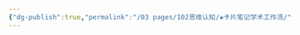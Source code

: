 ```yaml
---
{"dg-publish":true,"permalink":"/03 pages/102思维认知/❀卡片笔记学术工作流/","created":"2024-11-12T17:48:36.882+08:00","updated":"2025-03-04T13:39:56.120+08:00"}
---
```



<style> .container {font-family: sans-serif; text-align: center;} .button-wrapper button {z-index: 1;height: 40px; width: 100px; margin: 10px;padding: 5px;} .excalidraw .App-menu_top .buttonList { display: flex;} .excalidraw-wrapper { height: 800px; margin: 50px; position: relative;} :root[dir="ltr"] .excalidraw .layer-ui__wrapper .zen-mode-transition.App-menu_bottom--transition-left {transform: none;} </style><script src="https://cdn.jsdelivr.net/npm/react@17/umd/react.production.min.js"></script><script src="https://cdn.jsdelivr.net/npm/react-dom@17/umd/react-dom.production.min.js"></script><script type="text/javascript" src="https://cdn.jsdelivr.net/npm/@excalidraw/excalidraw@0/dist/excalidraw.production.min.js"></script><div id="Drawing_2024-11-12_1748.46.excalidraw.md1"></div><script>(function(){const InitialData={"type":"excalidraw","version":2,"source":"https://github.com/zsviczian/obsidian-excalidraw-plugin/releases/tag/2.5.0","elements":[{"id":"5VgpxKUhkr92f7oNDcAtM","type":"rectangle","x":-203.2040608723959,"y":-225.88121287027985,"width":169.642822265625,"height":56.25,"angle":0,"strokeColor":"#1e1e1e","backgroundColor":"transparent","fillStyle":"solid","strokeWidth":2,"strokeStyle":"solid","roughness":1,"opacity":100,"groupIds":[],"frameId":null,"index":"a0","roundness":{"type":3},"seed":626873746,"version":73,"versionNonce":1815787666,"isDeleted":false,"boundElements":[{"id":"WSS3dSsp","type":"text"},{"id":"s-jk58iHBYIjNqELIcAC-","type":"arrow"},{"id":"NjUQLHqdnd5-OdfLFXHff","type":"arrow"},{"id":"7GWRca6nl9SbnKxFhzAF9","type":"arrow"}],"updated":1731405170196,"link":null,"locked":false},{"id":"WSS3dSsp","type":"text","x":-146.54262288411465,"y":-211.25621287027985,"width":56.3199462890625,"height":27,"angle":0,"strokeColor":"#1e1e1e","backgroundColor":"transparent","fillStyle":"solid","strokeWidth":2,"strokeStyle":"solid","roughness":1,"opacity":100,"groupIds":[],"frameId":null,"index":"a1","roundness":null,"seed":1308676946,"version":121,"versionNonce":429025102,"isDeleted":false,"boundElements":null,"updated":1731405053477,"link":null,"locked":false,"text":"zotero","rawText":"zotero","fontSize":20,"fontFamily":6,"textAlign":"center","verticalAlign":"middle","containerId":"5VgpxKUhkr92f7oNDcAtM","originalText":"zotero","autoResize":true,"lineHeight":1.35},{"id":"LeAajxYPVftcxurqvdKx-","type":"rectangle","x":-477.90647379557294,"y":-350.88124338785786,"width":169.642822265625,"height":56.25,"angle":0,"strokeColor":"#1e1e1e","backgroundColor":"transparent","fillStyle":"solid","strokeWidth":2,"strokeStyle":"solid","roughness":1,"opacity":100,"groupIds":[],"frameId":null,"index":"a2","roundness":{"type":3},"seed":1325580622,"version":101,"versionNonce":386246546,"isDeleted":false,"boundElements":[{"id":"9868bWe7","type":"text"},{"id":"s-jk58iHBYIjNqELIcAC-","type":"arrow"}],"updated":1731405156909,"link":null,"locked":false},{"id":"9868bWe7","type":"text","x":-463.08506266276044,"y":-332.75624338785786,"width":140,"height":20,"angle":0,"strokeColor":"#1e1e1e","backgroundColor":"transparent","fillStyle":"solid","strokeWidth":2,"strokeStyle":"solid","roughness":1,"opacity":100,"groupIds":[],"frameId":null,"index":"a3","roundness":null,"seed":335112078,"version":138,"versionNonce":709951698,"isDeleted":false,"boundElements":null,"updated":1731405152154,"link":null,"locked":false,"text":"期刊文献数据库","rawText":"期刊文献数据库","fontSize":20,"fontFamily":4,"textAlign":"center","verticalAlign":"middle","containerId":"LeAajxYPVftcxurqvdKx-","originalText":"期刊文献数据库","autoResize":true,"lineHeight":1},{"id":"uKa1E9QuwzPqPtDnZ63rb","type":"rectangle","x":-476.7159627278647,"y":-152.46863216823988,"width":169.642822265625,"height":56.25,"angle":0,"strokeColor":"#1e1e1e","backgroundColor":"transparent","fillStyle":"solid","strokeWidth":2,"strokeStyle":"solid","roughness":1,"opacity":100,"groupIds":[],"frameId":null,"index":"a4","roundness":{"type":3},"seed":1284258062,"version":152,"versionNonce":458169490,"isDeleted":false,"boundElements":[{"type":"text","id":"zRksUKOi"},{"id":"NjUQLHqdnd5-OdfLFXHff","type":"arrow"}],"updated":1731405160212,"link":null,"locked":false},{"id":"zRksUKOi","type":"text","x":-456.1645482381186,"y":-134.34363216823988,"width":128.5399932861328,"height":20,"angle":0,"strokeColor":"#1e1e1e","backgroundColor":"transparent","fillStyle":"solid","strokeWidth":2,"strokeStyle":"solid","roughness":1,"opacity":100,"groupIds":[],"frameId":null,"index":"a5","roundness":null,"seed":1001088718,"version":212,"versionNonce":1834486674,"isDeleted":false,"boundElements":null,"updated":1731405152922,"link":null,"locked":false,"text":"纸本/在线书籍","rawText":"纸本/在线书籍","fontSize":20,"fontFamily":4,"textAlign":"center","verticalAlign":"middle","containerId":"uKa1E9QuwzPqPtDnZ63rb","originalText":"纸本/在线书籍","autoResize":true,"lineHeight":1},{"id":"NP3zLXqNFbBR39HzaczWq","type":"rectangle","x":65.56880070612968,"y":-410.3134982769306,"width":169.642822265625,"height":56.25,"angle":0,"strokeColor":"#1e1e1e","backgroundColor":"transparent","fillStyle":"solid","strokeWidth":2,"strokeStyle":"solid","roughness":1,"opacity":100,"groupIds":[],"frameId":null,"index":"a6","roundness":{"type":3},"seed":1640140242,"version":161,"versionNonce":694585426,"isDeleted":false,"boundElements":[{"id":"ugpTDbRx","type":"text"},{"id":"7GWRca6nl9SbnKxFhzAF9","type":"arrow"},{"id":"g20Lw_LyXHgmitWXNoIgP","type":"arrow"}],"updated":1731405243369,"link":null,"locked":false},{"id":"ugpTDbRx","type":"text","x":109.39021183894218,"y":-392.1884982769306,"width":82,"height":20,"angle":0,"strokeColor":"#1e1e1e","backgroundColor":"transparent","fillStyle":"solid","strokeWidth":2,"strokeStyle":"solid","roughness":1,"opacity":100,"groupIds":[],"frameId":null,"index":"a7","roundness":null,"seed":1905591186,"version":233,"versionNonce":1798204174,"isDeleted":false,"boundElements":null,"updated":1731405243368,"link":null,"locked":false,"text":"文献笔记","rawText":"文献笔记","fontSize":20,"fontFamily":4,"textAlign":"center","verticalAlign":"middle","containerId":"NP3zLXqNFbBR39HzaczWq","originalText":"文献笔记","autoResize":true,"lineHeight":1},{"id":"D-hbf1PqCYjrNXQTAdwue","type":"rectangle","x":73.26097067808465,"y":-233.75669802152197,"width":169.642822265625,"height":56.25,"angle":0,"strokeColor":"#1e1e1e","backgroundColor":"transparent","fillStyle":"solid","strokeWidth":2,"strokeStyle":"solid","roughness":1,"opacity":100,"groupIds":[],"frameId":null,"index":"a8","roundness":{"type":3},"seed":1780568014,"version":164,"versionNonce":1398541138,"isDeleted":false,"boundElements":[{"id":"2nI0H0q7","type":"text"},{"id":"g20Lw_LyXHgmitWXNoIgP","type":"arrow"},{"id":"lTRplxvO_K-bk3a4qoiaD","type":"arrow"}],"updated":1731405179932,"link":null,"locked":false},{"id":"2nI0H0q7","type":"text","x":117.58238181089715,"y":-215.63169802152197,"width":81,"height":20,"angle":0,"strokeColor":"#1e1e1e","backgroundColor":"transparent","fillStyle":"solid","strokeWidth":2,"strokeStyle":"solid","roughness":1,"opacity":100,"groupIds":[],"frameId":null,"index":"a9","roundness":null,"seed":423765518,"version":275,"versionNonce":364641870,"isDeleted":false,"boundElements":null,"updated":1731405172678,"link":null,"locked":false,"text":"知识笔记","rawText":"知识笔记","fontSize":20,"fontFamily":4,"textAlign":"center","verticalAlign":"middle","containerId":"D-hbf1PqCYjrNXQTAdwue","originalText":"知识笔记","autoResize":true,"lineHeight":1},{"id":"Ncbdm6sXX8w4TAm-0FCzA","type":"rectangle","x":74.90942069811686,"y":-16.815363761706294,"width":169.642822265625,"height":56.25,"angle":0,"strokeColor":"#1e1e1e","backgroundColor":"transparent","fillStyle":"solid","strokeWidth":2,"strokeStyle":"solid","roughness":1,"opacity":100,"groupIds":[],"frameId":null,"index":"aA","roundness":{"type":3},"seed":520805906,"version":215,"versionNonce":1104856466,"isDeleted":false,"boundElements":[{"id":"39E2GalP","type":"text"},{"id":"lTRplxvO_K-bk3a4qoiaD","type":"arrow"}],"updated":1731405181278,"link":null,"locked":false},{"id":"39E2GalP","type":"text","x":118.73083183092936,"y":1.309636238293706,"width":82,"height":20,"angle":0,"strokeColor":"#1e1e1e","backgroundColor":"transparent","fillStyle":"solid","strokeWidth":2,"strokeStyle":"solid","roughness":1,"opacity":100,"groupIds":[],"frameId":null,"index":"aB","roundness":null,"seed":971590610,"version":352,"versionNonce":1498432338,"isDeleted":false,"boundElements":null,"updated":1731405181278,"link":null,"locked":false,"text":"索引笔记","rawText":"索引笔记","fontSize":20,"fontFamily":4,"textAlign":"center","verticalAlign":"middle","containerId":"Ncbdm6sXX8w4TAm-0FCzA","originalText":"索引笔记","autoResize":true,"lineHeight":1},{"id":"CKDZsc2Ru_kotY0YxusE_","type":"rectangle","x":347.986124674479,"y":-237.78599802653002,"width":169.642822265625,"height":56.25,"angle":0,"strokeColor":"#1e1e1e","backgroundColor":"transparent","fillStyle":"solid","strokeWidth":2,"strokeStyle":"solid","roughness":1,"opacity":100,"groupIds":[],"frameId":null,"index":"aC","roundness":{"type":3},"seed":1213164878,"version":267,"versionNonce":2090817102,"isDeleted":false,"boundElements":[{"id":"eQoNjLVT","type":"text"}],"updated":1731405140348,"link":null,"locked":false},{"id":"eQoNjLVT","type":"text","x":393.40756479899073,"y":-219.66099802653002,"width":78.79994201660156,"height":20,"angle":0,"strokeColor":"#1e1e1e","backgroundColor":"transparent","fillStyle":"solid","strokeWidth":2,"strokeStyle":"solid","roughness":1,"opacity":100,"groupIds":[],"frameId":null,"index":"aD","roundness":null,"seed":382768014,"version":414,"versionNonce":1798784978,"isDeleted":false,"boundElements":null,"updated":1731405140348,"link":null,"locked":false,"text":"Obsidian","rawText":"Obsidian","fontSize":20,"fontFamily":4,"textAlign":"center","verticalAlign":"middle","containerId":"CKDZsc2Ru_kotY0YxusE_","originalText":"Obsidian","autoResize":true,"lineHeight":1},{"id":"LItHVtY36SS8cGLi7oJVr","type":"rectangle","x":630.1287838515624,"y":-240.16697947184252,"width":169.642822265625,"height":56.25,"angle":0,"strokeColor":"#1e1e1e","backgroundColor":"transparent","fillStyle":"solid","strokeWidth":2,"strokeStyle":"solid","roughness":1,"opacity":100,"groupIds":[],"frameId":null,"index":"aE","roundness":{"type":3},"seed":1229838098,"version":377,"versionNonce":1450171666,"isDeleted":false,"boundElements":[{"id":"1Wrow7Je","type":"text"},{"id":"85VXjJQKwjlIvpLsdPY-G","type":"arrow"}],"updated":1731405218693,"link":null,"locked":false},{"id":"1Wrow7Je","type":"text","x":690.3502117690429,"y":-222.04197947184252,"width":49.19996643066406,"height":20,"angle":0,"strokeColor":"#1e1e1e","backgroundColor":"transparent","fillStyle":"solid","strokeWidth":2,"strokeStyle":"solid","roughness":1,"opacity":100,"groupIds":[],"frameId":null,"index":"aF","roundness":null,"seed":1936008402,"version":533,"versionNonce":1471243470,"isDeleted":false,"boundElements":null,"updated":1731405149413,"link":null,"locked":false,"text":"Word","rawText":"Word","fontSize":20,"fontFamily":4,"textAlign":"center","verticalAlign":"middle","containerId":"LItHVtY36SS8cGLi7oJVr","originalText":"Word","autoResize":true,"lineHeight":1},{"id":"s-jk58iHBYIjNqELIcAC-","type":"arrow","x":-306.6940433562751,"y":-323.115409476761,"width":105.15869140625,"height":101.19045681423609,"angle":0,"strokeColor":"#1e1e1e","backgroundColor":"transparent","fillStyle":"solid","strokeWidth":2,"strokeStyle":"solid","roughness":1,"opacity":100,"groupIds":[],"frameId":null,"index":"aG","roundness":{"type":2},"seed":1580453650,"version":27,"versionNonce":1255073106,"isDeleted":false,"boundElements":null,"updated":1731405156909,"link":null,"locked":false,"points":[[0,0],[105.15869140625,101.19045681423609]],"lastCommittedPoint":null,"startBinding":{"elementId":"LeAajxYPVftcxurqvdKx-","focus":-0.7607607799039409,"gap":1.5696081736728615,"fixedPoint":null},"endBinding":{"elementId":"5VgpxKUhkr92f7oNDcAtM","focus":-0.5088689642261528,"gap":1,"fixedPoint":null},"startArrowhead":null,"endArrowhead":"arrow","elbowed":false},{"id":"NjUQLHqdnd5-OdfLFXHff","type":"arrow","x":-310.662277948289,"y":-122.71868096113599,"width":111.11111111111114,"height":73.41267903645826,"angle":0,"strokeColor":"#1e1e1e","backgroundColor":"transparent","fillStyle":"solid","strokeWidth":2,"strokeStyle":"solid","roughness":1,"opacity":100,"groupIds":[],"frameId":null,"index":"aH","roundness":{"type":2},"seed":784004430,"version":16,"versionNonce":1344387666,"isDeleted":false,"boundElements":null,"updated":1731405160212,"link":null,"locked":false,"points":[[0,0],[111.11111111111114,-73.41267903645826]],"lastCommittedPoint":null,"startBinding":{"elementId":"uKa1E9QuwzPqPtDnZ63rb","focus":0.6569771842057753,"gap":1,"fixedPoint":null},"endBinding":{"elementId":"5VgpxKUhkr92f7oNDcAtM","focus":0.6178656390013935,"gap":1,"fixedPoint":null},"startArrowhead":null,"endArrowhead":"arrow","elbowed":false},{"id":"7GWRca6nl9SbnKxFhzAF9","type":"arrow","x":-40.632365220500276,"y":-195.99592858195058,"width":109.54710392634603,"height":158.4411893614464,"angle":0,"strokeColor":"#1e1e1e","backgroundColor":"transparent","fillStyle":"solid","strokeWidth":2,"strokeStyle":"solid","roughness":1,"opacity":100,"groupIds":[],"frameId":null,"index":"aI","roundness":{"type":2},"seed":1593439886,"version":51,"versionNonce":1972114642,"isDeleted":false,"boundElements":null,"updated":1731405243369,"link":null,"locked":false,"points":[[0,0],[109.54710392634603,-158.4411893614464]],"lastCommittedPoint":null,"startBinding":{"elementId":"5VgpxKUhkr92f7oNDcAtM","focus":0.689769326442824,"gap":1,"fixedPoint":null},"endBinding":{"elementId":"NP3zLXqNFbBR39HzaczWq","focus":0.5882798715682436,"gap":1,"fixedPoint":null},"startArrowhead":null,"endArrowhead":"arrow","elbowed":false},{"id":"g20Lw_LyXHgmitWXNoIgP","type":"arrow","x":154.41920037423367,"y":-352.5893217610371,"width":1.3770326624776033,"height":118.1318547175481,"angle":0,"strokeColor":"#1e1e1e","backgroundColor":"transparent","fillStyle":"solid","strokeWidth":2,"strokeStyle":"solid","roughness":1,"opacity":100,"groupIds":[],"frameId":null,"index":"aJ","roundness":{"type":2},"seed":378000210,"version":31,"versionNonce":9808530,"isDeleted":false,"boundElements":null,"updated":1731405243369,"link":null,"locked":false,"points":[[0,0],[1.3770326624776033,118.1318547175481]],"lastCommittedPoint":null,"startBinding":{"elementId":"NP3zLXqNFbBR39HzaczWq","focus":-0.04307667195644881,"gap":2.8477961823597866,"fixedPoint":null},"endBinding":{"elementId":"D-hbf1PqCYjrNXQTAdwue","focus":-0.022865333661196682,"gap":1,"fixedPoint":null},"startArrowhead":null,"endArrowhead":"arrow","elbowed":false},{"id":"lTRplxvO_K-bk3a4qoiaD","type":"arrow","x":151.6753270871921,"y":-171.27068068531594,"width":3.226363406789517,"height":153.45531692360964,"angle":0,"strokeColor":"#1e1e1e","backgroundColor":"transparent","fillStyle":"solid","strokeWidth":2,"strokeStyle":"solid","roughness":1,"opacity":100,"groupIds":[],"frameId":null,"index":"aK","roundness":{"type":2},"seed":844893006,"version":36,"versionNonce":1758464274,"isDeleted":false,"boundElements":null,"updated":1731405181278,"link":null,"locked":false,"points":[[0,0],[3.226363406789517,153.45531692360964]],"lastCommittedPoint":null,"startBinding":{"elementId":"D-hbf1PqCYjrNXQTAdwue","focus":0.07156534515293957,"gap":6.236017336206032,"fixedPoint":null},"endBinding":{"elementId":"Ncbdm6sXX8w4TAm-0FCzA","focus":-0.04936962723391881,"gap":1,"fixedPoint":null},"startArrowhead":null,"endArrowhead":"arrow","elbowed":false},{"id":"8IaIA7VP_O5PLVVgiC8Pt","type":"rectangle","x":51.40057498382659,"y":-440.50140296596487,"width":493.1318547175481,"height":521.9780085637019,"angle":0,"strokeColor":"#f08c00","backgroundColor":"transparent","fillStyle":"cross-hatch","strokeWidth":2,"strokeStyle":"dashed","roughness":1,"opacity":100,"groupIds":[],"frameId":null,"index":"aL","roundness":{"type":3},"seed":1663280782,"version":53,"versionNonce":208739918,"isDeleted":false,"boundElements":[{"id":"85VXjJQKwjlIvpLsdPY-G","type":"arrow"}],"updated":1731405241757,"link":null,"locked":false},{"id":"85VXjJQKwjlIvpLsdPY-G","type":"arrow","x":545.5324297013747,"y":-211.66203211997976,"width":89.65936748798072,"height":3.564665692739993,"angle":0,"strokeColor":"#1e1e1e","backgroundColor":"transparent","fillStyle":"cross-hatch","strokeWidth":2,"strokeStyle":"solid","roughness":1,"opacity":100,"groupIds":[],"frameId":null,"index":"aM","roundness":{"type":2},"seed":748562510,"version":20,"versionNonce":764683406,"isDeleted":false,"boundElements":null,"updated":1731405241757,"link":null,"locked":false,"points":[[0,0],[89.65936748798072,-3.564665692739993]],"lastCommittedPoint":null,"startBinding":{"elementId":"8IaIA7VP_O5PLVVgiC8Pt","focus":-0.08237667193570473,"gap":1,"fixedPoint":null},"endBinding":{"elementId":"LItHVtY36SS8cGLi7oJVr","focus":0.16990362062253656,"gap":1,"fixedPoint":null},"startArrowhead":null,"endArrowhead":"arrow","elbowed":false},{"id":"V0RHFBQMEcJubqKHyoPTk","type":"rectangle","x":191.94227952223537,"y":-549.0497418917141,"width":169.642822265625,"height":56.25,"angle":0,"strokeColor":"#1e1e1e","backgroundColor":"transparent","fillStyle":"solid","strokeWidth":2,"strokeStyle":"solid","roughness":1,"opacity":100,"groupIds":[],"frameId":null,"index":"aN","roundness":{"type":3},"seed":212945294,"version":400,"versionNonce":1175719694,"isDeleted":true,"boundElements":[{"id":"8XnXlS9X","type":"text"},{"id":"7GWRca6nl9SbnKxFhzAF9","type":"arrow"},{"id":"g20Lw_LyXHgmitWXNoIgP","type":"arrow"}],"updated":1731405305275,"link":null,"locked":false},{"id":"8XnXlS9X","type":"text","x":246.76369065504787,"y":-530.9247418917141,"width":60,"height":20,"angle":0,"strokeColor":"#1e1e1e","backgroundColor":"transparent","fillStyle":"solid","strokeWidth":2,"strokeStyle":"solid","roughness":1,"opacity":100,"groupIds":[],"frameId":null,"index":"aO","roundness":null,"seed":1663887310,"version":504,"versionNonce":1614983378,"isDeleted":true,"boundElements":null,"updated":1731405305275,"link":null,"locked":false,"text":"数据集","rawText":"数据集","fontSize":20,"fontFamily":4,"textAlign":"center","verticalAlign":"middle","containerId":"V0RHFBQMEcJubqKHyoPTk","originalText":"数据集","autoResize":true,"lineHeight":1}],"appState":{"theme":"light","viewBackgroundColor":"#ffffff","currentItemStrokeColor":"#1e1e1e","currentItemBackgroundColor":"transparent","currentItemFillStyle":"cross-hatch","currentItemStrokeWidth":2,"currentItemStrokeStyle":"solid","currentItemRoughness":1,"currentItemOpacity":100,"currentItemFontFamily":4,"currentItemFontSize":20,"currentItemTextAlign":"left","currentItemStartArrowhead":null,"currentItemEndArrowhead":"arrow","currentItemArrowType":"round","scrollX":498.6077821375673,"scrollY":800.8851145607667,"zoom":{"value":0.65},"currentItemRoundness":"round","gridSize":20,"gridStep":5,"gridModeEnabled":false,"gridColor":{"Bold":"rgba(217, 217, 217, 0.5)","Regular":"rgba(230, 230, 230, 0.5)"},"currentStrokeOptions":null,"frameRendering":{"enabled":true,"clip":true,"name":true,"outline":true},"objectsSnapModeEnabled":false,"activeTool":{"type":"selection","customType":null,"locked":false,"lastActiveTool":null}},"files":{}};InitialData.scrollToContent=true;App=()=>{const e=React.useRef(null),t=React.useRef(null),[n,i]=React.useState({width:void 0,height:void 0});return React.useEffect(()=>{i({width:t.current.getBoundingClientRect().width,height:t.current.getBoundingClientRect().height});const e=()=>{i({width:t.current.getBoundingClientRect().width,height:t.current.getBoundingClientRect().height})};return window.addEventListener("resize",e),()=>window.removeEventListener("resize",e)},[t]),React.createElement(React.Fragment,null,React.createElement("div",{className:"excalidraw-wrapper",ref:t},React.createElement(ExcalidrawLib.Excalidraw,{ref:e,width:n.width,height:n.height,initialData:InitialData,viewModeEnabled:!0,zenModeEnabled:!0,gridModeEnabled:!1})))},excalidrawWrapper=document.getElementById("Drawing_2024-11-12_1748.46.excalidraw.md1");ReactDOM.render(React.createElement(App),excalidrawWrapper);})();</script>

